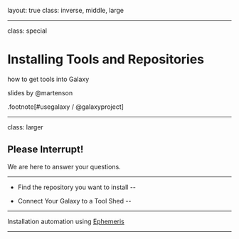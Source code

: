 layout: true
class: inverse, middle, large

---
class: special
# Installing Tools and Repositories
how to get tools into Galaxy

slides by @martenson

.footnote[\#usegalaxy / @galaxyproject]

---
class: larger

## Please Interrupt!

We are here to answer your questions.

---

* Find the repository you want to install
 --

* Connect Your Galaxy to a Tool Shed
 --

---
Installation automation using [Ephemeris](https://github.com/galaxyproject/ephemeris)

---
